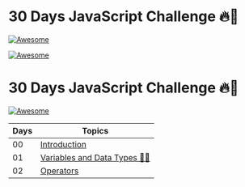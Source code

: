 # 30 Days JavaScript Challenge 🔥🚀 
[![Awesome](https://awesome.re/badge.svg)](https://awesome.re)

[![Awesome](https://awesome.re/badge.svg)](https://awesome.re)

# 30 Days JavaScript Challenge 🔥🚀

[![Awesome](https://awesome.re/badge.svg)](https://awesome.re)

| Days | Topics                                                             |
| ---- | ------------------------------------------------------------------ |
| 00   | [Introduction](./README.md)                                        |
| 01   | [Variables and Data Types 🍵✨](./Day-01_Variables_and_Data_Types) |
| 02   | [Operators](./Day-02_Operators)                                    |
